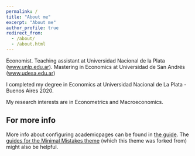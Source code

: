 ```yaml
---
permalink: /
title: "About me"
excerpt: "About me"
author_profile: true
redirect_from: 
  - /about/
  - /about.html
---
```

Economist. Teaching assistant at Universidad Nacional de la Plata (www.unlp.edu.ar). Mastering in Economics at Universidad de San Andrés (www.udesa.edu.ar)

I completed my degree in Economics at Universidad Nacional de La Plata - Buenos Aires 2020.

My research interests are in Econometrics and Macroeconomics. 



For more info
------
More info about configuring academicpages can be found in [the guide](https://academicpages.github.io/markdown/). The [guides for the Minimal Mistakes theme](https://mmistakes.github.io/minimal-mistakes/docs/configuration/) (which this theme was forked from) might also be helpful.
